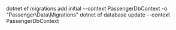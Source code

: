 dotnet ef migrations add initial --context PassengerDbContext -o "Passenger\Data\Migrations"
dotnet ef database update --context PassengerDbContext
